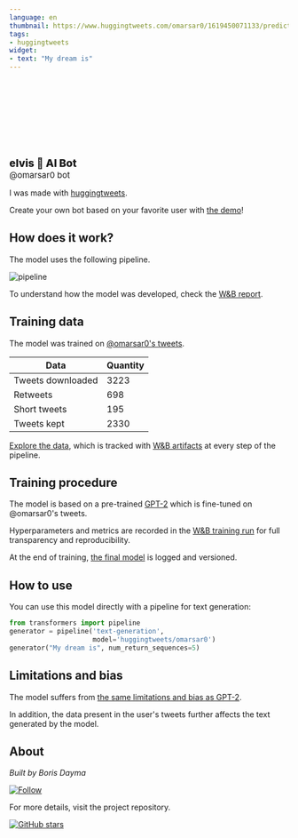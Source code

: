 ```yaml
---
language: en
thumbnail: https://www.huggingtweets.com/omarsar0/1619450071133/predictions.png
tags:
- huggingtweets
widget:
- text: "My dream is"
---
```


<div>
<div style="width: 132px; height:132px; border-radius: 50%; background-size: cover; background-image: url('https://pbs.twimg.com/profile_images/939313677647282181/vZjFWtAn_400x400.jpg')">
</div>
<div style="margin-top: 8px; font-size: 19px; font-weight: 800">elvis 🤖 AI Bot </div>
<div style="font-size: 15px">@omarsar0 bot</div>
</div>

I was made with [huggingtweets](https://github.com/borisdayma/huggingtweets).

Create your own bot based on your favorite user with [the demo](https://colab.research.google.com/github/borisdayma/huggingtweets/blob/master/huggingtweets-demo.ipynb)!

## How does it work?

The model uses the following pipeline.

![pipeline](https://github.com/borisdayma/huggingtweets/blob/master/img/pipeline.png?raw=true)

To understand how the model was developed, check the [W&B report](https://wandb.ai/wandb/huggingtweets/reports/HuggingTweets-Train-a-Model-to-Generate-Tweets--VmlldzoxMTY5MjI).

## Training data

The model was trained on [@omarsar0's tweets](https://twitter.com/omarsar0).

| Data | Quantity |
| --- | --- |
| Tweets downloaded | 3223 |
| Retweets | 698 |
| Short tweets | 195 |
| Tweets kept | 2330 |

[Explore the data](https://wandb.ai/wandb/huggingtweets/runs/10a9o4zw/artifacts), which is tracked with [W&B artifacts](https://docs.wandb.com/artifacts) at every step of the pipeline.

## Training procedure

The model is based on a pre-trained [GPT-2](https://huggingface.co/gpt2) which is fine-tuned on @omarsar0's tweets.

Hyperparameters and metrics are recorded in the [W&B training run](https://wandb.ai/wandb/huggingtweets/runs/c62j23ky) for full transparency and reproducibility.

At the end of training, [the final model](https://wandb.ai/wandb/huggingtweets/runs/c62j23ky/artifacts) is logged and versioned.

## How to use

You can use this model directly with a pipeline for text generation:

```python
from transformers import pipeline
generator = pipeline('text-generation',
                     model='huggingtweets/omarsar0')
generator("My dream is", num_return_sequences=5)
```

## Limitations and bias

The model suffers from [the same limitations and bias as GPT-2](https://huggingface.co/gpt2#limitations-and-bias).

In addition, the data present in the user's tweets further affects the text generated by the model.

## About

*Built by Boris Dayma*

[![Follow](https://img.shields.io/twitter/follow/borisdayma?style=social)](https://twitter.com/intent/follow?screen_name=borisdayma)

For more details, visit the project repository.

[![GitHub stars](https://img.shields.io/github/stars/borisdayma/huggingtweets?style=social)](https://github.com/borisdayma/huggingtweets)
